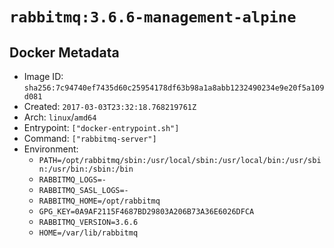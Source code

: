 # `rabbitmq:3.6.6-management-alpine`

## Docker Metadata

- Image ID: `sha256:7c94740ef7435d60c25954178df63b98a1a8abb1232490234e9e20f5a109d081`
- Created: `2017-03-03T23:32:18.768219761Z`
- Arch: `linux`/`amd64`
- Entrypoint: `["docker-entrypoint.sh"]`
- Command: `["rabbitmq-server"]`
- Environment:
  - `PATH=/opt/rabbitmq/sbin:/usr/local/sbin:/usr/local/bin:/usr/sbin:/usr/bin:/sbin:/bin`
  - `RABBITMQ_LOGS=-`
  - `RABBITMQ_SASL_LOGS=-`
  - `RABBITMQ_HOME=/opt/rabbitmq`
  - `GPG_KEY=0A9AF2115F4687BD29803A206B73A36E6026DFCA`
  - `RABBITMQ_VERSION=3.6.6`
  - `HOME=/var/lib/rabbitmq`
